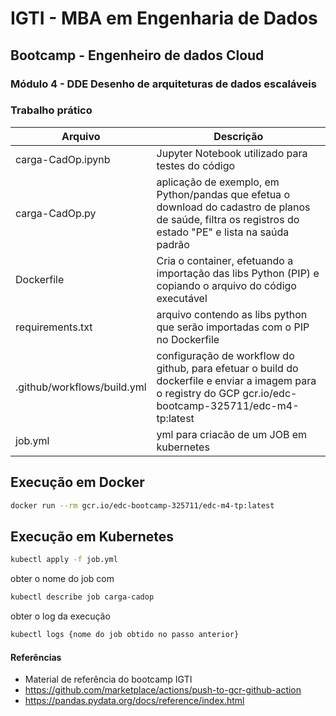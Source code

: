 # IGTI - MBA em Engenharia de Dados
## Bootcamp - Engenheiro de dados Cloud
### Módulo 4 - DDE Desenho de arquiteturas de dados escaláveis

### Trabalho prático

| Arquivo | Descrição |
| - | - |
| carga-CadOp.ipynb | Jupyter Notebook utilizado para testes do código |
| carga-CadOp.py | aplicação de exemplo, em Python/pandas que efetua o download do cadastro de planos de saúde, filtra os registros do estado "PE" e lista na saúda padrão | 
| Dockerfile | Cria o container, efetuando a importação das libs Python (PIP) e copiando o arquivo do código executável |
| requirements.txt | arquivo contendo as libs python que serão importadas com o PIP no Dockerfile |
| .github/workflows/build.yml | configuração de workflow do github, para efetuar o build do dockerfile e enviar a imagem para o registry do GCP gcr.io/edc-bootcamp-325711/edc-m4-tp:latest |
| job.yml | yml para criacão de um JOB em kubernetes |


## Execução em Docker
```bash
docker run --rm gcr.io/edc-bootcamp-325711/edc-m4-tp:latest
```

## Execução em Kubernetes
```bash
kubectl apply -f job.yml
```
obter o nome do job com 
```bash
kubectl describe job carga-cadop
```

obter o log da execução
```bash
kubectl logs {nome do job obtido no passo anterior}
```

#### Referências
- Material de referência do bootcamp IGTI
- https://github.com/marketplace/actions/push-to-gcr-github-action
- https://pandas.pydata.org/docs/reference/index.html